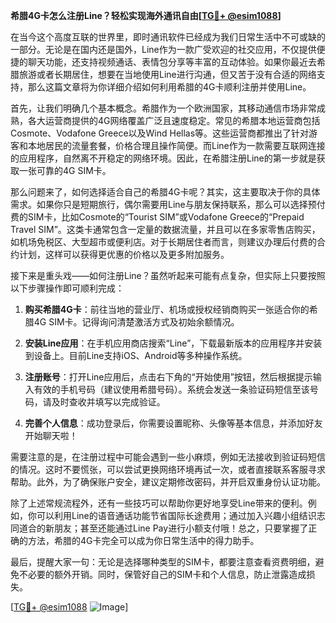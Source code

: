 **希腊4G卡怎么注册Line？轻松实现海外通讯自由[[TG💪+ @esim1088](https://t.me/s/esim1088)]**

在当今这个高度互联的世界里，即时通讯软件已经成为我们日常生活中不可或缺的一部分。无论是在国内还是国外，Line作为一款广受欢迎的社交应用，不仅提供便捷的聊天功能，还支持视频通话、表情包分享等丰富的互动体验。如果你最近去希腊旅游或者长期居住，想要在当地使用Line进行沟通，但又苦于没有合适的网络支持，那么这篇文章将为你详细介绍如何利用希腊的4G卡顺利注册并使用Line。

首先，让我们明确几个基本概念。希腊作为一个欧洲国家，其移动通信市场非常成熟，各大运营商提供的4G网络覆盖广泛且速度稳定。常见的希腊本地运营商包括Cosmote、Vodafone Greece以及Wind Hellas等。这些运营商都推出了针对游客和本地居民的流量套餐，价格合理且操作简便。而Line作为一款需要互联网连接的应用程序，自然离不开稳定的网络环境。因此，在希腊注册Line的第一步就是获取一张可靠的4G SIM卡。

那么问题来了，如何选择适合自己的希腊4G卡呢？其实，这主要取决于你的具体需求。如果你只是短期旅行，偶尔需要用Line与朋友保持联系，那么可以选择预付费的SIM卡，比如Cosmote的“Tourist SIM”或Vodafone Greece的“Prepaid Travel SIM”。这类卡通常包含一定量的数据流量，并且可以在多家零售店购买，如机场免税区、大型超市或便利店。对于长期居住者而言，则建议办理后付费的合约计划，这样可以获得更优惠的价格以及更多附加服务。

接下来是重头戏——如何注册Line？虽然听起来可能有点复杂，但实际上只要按照以下步骤操作即可顺利完成：

1. **购买希腊4G卡**：前往当地的营业厅、机场或授权经销商购买一张适合你的希腊4G SIM卡。记得询问清楚激活方式及初始余额情况。
   
2. **安装Line应用**：在手机应用商店搜索“Line”，下载最新版本的应用程序并安装到设备上。目前Line支持iOS、Android等多种操作系统。

3. **注册账号**：打开Line应用后，点击右下角的“开始使用”按钮，然后根据提示输入有效的手机号码（建议使用希腊号码）。系统会发送一条验证码短信至该号码，请及时查收并填写以完成验证。

4. **完善个人信息**：成功登录后，你需要设置昵称、头像等基本信息，并添加好友开始聊天啦！

需要注意的是，在注册过程中可能会遇到一些小麻烦，例如无法接收到验证码短信的情况。这时不要慌张，可以尝试更换网络环境再试一次，或者直接联系客服寻求帮助。此外，为了确保账户安全，建议定期修改密码，并开启双重身份认证功能。

除了上述常规流程外，还有一些技巧可以帮助你更好地享受Line带来的便利。例如，你可以利用Line的语音通话功能节省国际长途费用；通过加入兴趣小组结识志同道合的新朋友；甚至还能通过Line Pay进行小额支付哦！总之，只要掌握了正确的方法，希腊的4G卡完全可以成为你日常生活中的得力助手。

最后，提醒大家一句：无论是选择哪种类型的SIM卡，都要注意查看资费明细，避免不必要的额外开销。同时，保管好自己的SIM卡和个人信息，防止泄露造成损失。

[[TG💪+ @esim1088](https://t.me/s/esim1088) ![Image](https://i.postimg.cc/4NQfJmqS/Snipaste-2025-05-13-00-14-12.png)]